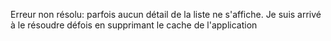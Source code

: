 Erreur non résolu: parfois aucun détail de la liste ne s'affiche. Je suis arrivé à le résoudre défois en supprimant le cache de l'application
